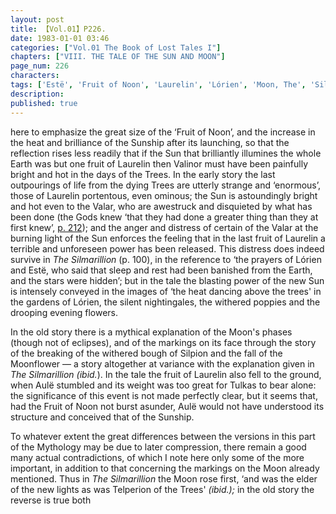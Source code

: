 ```yaml
---
layout: post
title: 【Vol.01】P226.
date: 1983-01-01 03:46
categories: ["Vol.01 The Book of Lost Tales I"]
chapters: ["VIII. THE TALE OF THE SUN AND MOON"]
page_num: 226
characters: 
tags: ['Estë', 'Fruit of Noon', 'Laurelin', 'Lórien', 'Moon, The', 'Silmarillion, The', 'Silpion', 'Stars']
description: 
published: true
---
```


<p style="text-indent: 0;">
here to emphasize the great size of the ‘Fruit of Noon’, and the increase in the heat and brilliance of the Sunship after its launching, so that the reflection rises less readily that if the Sun that brilliantly illumines the whole Earth was but one fruit of Laurelin then Valinor must have been painfully bright and hot in the days of the Trees. In the early story the last outpourings of life from the dying Trees are utterly strange and ‘enormous’, those of Laurelin portentous, even ominous; the Sun is astoundingly bright and hot even to the Valar, who are awestruck and disquieted by what has been done (the Gods knew ‘that they had done a greater thing than they at first knew’, <a href="{{site.baseurl}}/vol01-p212">p. 212</a>); and the anger and distress of certain of the Valar at the burning light of the Sun enforces the feeling that in the last fruit of Laurelin a terrible and unforeseen power has been released. This distress does indeed survive in <I>The Silmarillion</I> (p. 100), in the reference to ‘the prayers of Lórien and Estë, who said that sleep and rest had been banished from the Earth, and the stars were hidden’; but in the tale the blasting power of the new Sun is intensely conveyed in the images of ‘the heat dancing above the trees' in the gardens of Lórien, the silent nightingales, the withered poppies and the drooping evening flowers.
</p>

In the old story there is a mythical explanation of the Moon's phases (though not of eclipses), and of the markings on its face through the story of the breaking of the withered bough of Silpion and the fall of the Moonflower — a story altogether at variance with the explanation given in <I>The Silmarillion (ibid.</I>). In the tale the fruit of Laurelin also fell to the ground, when Aulë stumbled and its weight was too great for Tulkas to bear alone: the significance of this event is not made perfectly clear, but it seems that, had the Fruit of Noon not burst asunder, Aulë would not have understood its structure and conceived that of the Sunship.

To whatever extent the great differences between the versions in this part of the Mythology may be due to later compression, there remain a good many actual contradictions, of which I note here only some of the more important, in addition to that concerning the markings on the Moon already mentioned. Thus in <I>The Silmarillion</I> the Moon rose first, ‘and was the elder of the new lights as was Telperion of the Trees' <I>(ibid.);</I> in the old story the reverse is true both

